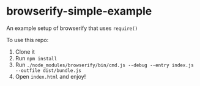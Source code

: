 # browserify-simple-example

An example setup of browserify that uses `require()`

To use this repo:

1. Clone it
2. Run `npm install`
3. Run `./node_modules/browserify/bin/cmd.js --debug --entry index.js --outfile dist/bundle.js`
4. Open `index.html` and enjoy!
